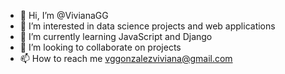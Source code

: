 - 👋 Hi, I’m @VivianaGG
- 👀 I’m interested in data science projects and web applications
- 🌱 I’m currently learning JavaScript and Django
- 💞️ I’m looking to collaborate on projects 
- 📫 How to reach me vggonzalezviviana@gmail.com

<!---
VivianaGG/VivianaGG is a ✨ special ✨ repository because its `README.md` (this file) appears on your GitHub profile.
You can click the Preview link to take a look at your changes.
--->
